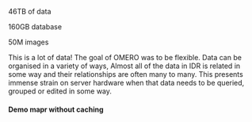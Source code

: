 46TB of data

160GB database

50M images

This is a lot of data! The goal of OMERO was to be flexible. Data can be organised in a variety of ways, 
Almost all of the data in IDR is related in some way and their relationships are often many to many.
This presents immense strain on server hardware when that data needs to be queried, grouped or edited in some way.



#### Demo mapr without caching
